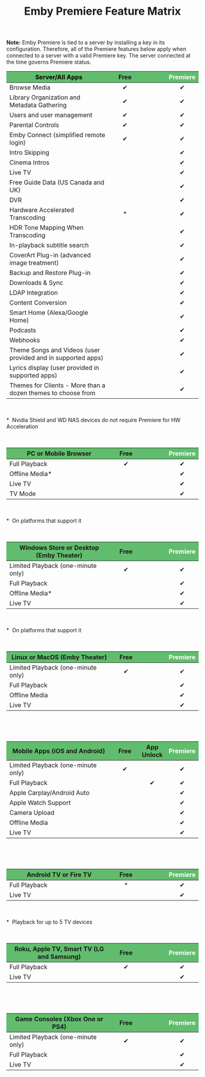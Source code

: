 ﻿---
uid: Premiere-Feature-Matrix
title: Emby Premiere Feature Matrix
legacyUrl: /support/solutions/articles/44001173099-emby-premiere-feature-matrix
---

**Note:** Emby Premiere is tied to a server by installing a key in its configuration.  Therefore, all of the Premiere features below apply when connected to a server with a valid Premiere key.  The server connected at the time governs Premiere status.

<table style="width: 100%; margin-right: calc(0%);">
    <thead>
    <tr>
        <th style="background-color: rgb(97, 189, 109); width: 56.4763%; text-align: center;"><span
                style="color: rgb(0, 0, 0);">Server/All Apps</span></th>
        <th style="background-color: rgb(97, 189, 109); width: 14.6936%; text-align: center;">Free
        </th>
        <th style="background-color: rgb(97, 189, 109); width: 14.6936%;"><br></th>
        <th style="background-color: rgb(97, 189, 109); width: 14.5543%; text-align: center;"><span
                style="background-color: rgb(97, 189, 109); color: rgb(255, 255, 255);">Premiere</span>
        </th>
    </tr>
    </thead>
    <tbody>
    <tr>
        <td style="width: 56.4763%;">Browse Media</td>
        <td style="width: 14.6936%;">
            <div style="text-align: center;">✔</div>
        </td>
        <td style="width: 14.1365%;">
            <div style="text-align: center;"><br></div>
        </td>
        <td style="width: 14.5543%;">
            <div style="text-align: center;">✔</div>
        </td>
    </tr>
    <tr>
        <td style="width: 56.4763%;">Library Organization and Metadata Gathering</td>
        <td style="width: 14.6936%;">
            <div style="text-align: center;">✔</div>
        </td>
        <td style="width: 14.1365%;"><br></td>
        <td style="width: 14.5543%;">
            <div style="text-align: center;">✔</div>
        </td>
    </tr>
    <tr>
        <td style="width: 56.4763%;">Users and user management</td>
        <td style="width: 14.6936%;">
            <div style="text-align: center;">✔</div>
        </td>
        <td style="width: 14.1365%;"><br></td>
        <td style="width: 14.5543%;">
            <div style="text-align: center;">✔</div>
        </td>
    </tr>
    <tr>
        <td style="width: 56.4763%;">Parental Controls</td>
        <td style="width: 14.6936%;">
            <div style="text-align: center;">✔</div>
        </td>
        <td style="width: 14.1365%;"><br></td>
        <td style="width: 14.5543%;">
            <div style="text-align: center;">✔</div>
        </td>
    </tr>
    <tr>
        <td style="width: 56.4763%;">Emby Connect (simplified remote login)<br></td>
        <td style="width: 14.6936%;">
            <div style="text-align: center;">✔</div>
        </td>
        <td style="width: 14.1365%;"><br></td>
        <td style="width: 14.5543%;">
            <div dir="ltr" style="text-align: center;">✔</div>
        </td>
    </tr>
    <tr>
        <td dir="ltr" style="width: 56.4763%;">Intro Skipping</td>
        <td style="width: 14.6936%; text-align: center;"><br></td>
        <td style="width: 14.1365%;"><br></td>
        <td style="width: 14.5543%;">
            <div dir="ltr" style="text-align: center;">✔</div>
        </td>
    </tr>
    <tr>
        <td style="width: 56.4763%;">Cinema Intros</td>
        <td style="width: 14.6936%; text-align: center;"><br></td>
        <td style="width: 14.1365%;"><br></td>
        <td style="width: 14.5543%;">
            <div style="text-align: center;">✔</div>
        </td>
    </tr>
    <tr>
        <td style="width: 56.4763%;">Live TV</td>
        <td style="width: 14.6936%; text-align: center;"><br></td>
        <td style="width: 14.1365%;"><br></td>
        <td style="width: 14.5543%;">
            <div style="text-align: center;">✔</div>
        </td>
    </tr>
    <tr>
        <td dir="ltr" style="width: 56.4763%;">Free Guide Data (US Canada and UK)<br></td>
        <td style="width: 14.6936%; text-align: center;"><br></td>
        <td style="width: 14.1365%;"><br></td>
        <td style="width: 14.5543%;">
            <div style="text-align: center;">✔</div>
        </td>
    </tr>
    <tr>
        <td style="width: 56.4763%;">DVR</td>
        <td style="width: 14.6936%;"><br></td>
        <td style="width: 14.1365%;"><br></td>
        <td style="width: 14.5543%;">
            <div style="text-align: center;">✔</div>
        </td>
    </tr>
    <tr>
        <td style="width: 56.4763%;">Hardware Accelerated Transcoding</td>
        <td style="width: 14.6936%; text-align: center;">*</td>
        <td style="width: 14.1365%;"><br></td>
        <td style="width: 14.5543%;">
            <div dir="ltr" style="text-align: center;">✔</div>
        </td>
    </tr>
    <tr>
        <td dir="ltr" style="width: 56.4763%;">HDR Tone Mapping When Transcoding</td>
        <td style="width: 14.6936%; text-align: center;"><br></td>
        <td style="width: 14.1365%;"><br></td>
        <td style="width: 14.5543%;">
            <div dir="ltr" style="text-align: center;">✔</div>
        </td>
    </tr>
    <tr>
        <td style="width: 56.4763%;">In-playback subtitle search</td>
        <td style="width: 14.6936%;"><br></td>
        <td style="width: 14.1365%;"><br></td>
        <td style="width: 14.5543%;">
            <div style="text-align: center;">✔</div>
        </td>
    </tr>
    <tr>
        <td style="width: 56.4763%;">CoverArt Plug-in (advanced image treatment)</td>
        <td style="width: 14.6936%;"><br></td>
        <td style="width: 14.1365%;"><br></td>
        <td style="width: 14.5543%;">
            <div style="text-align: center;">✔</div>
        </td>
    </tr>
    <tr>
        <td style="width: 56.4763%;">Backup and Restore Plug-in</td>
        <td style="width: 14.6936%;"><br></td>
        <td style="width: 14.1365%;"><br></td>
        <td style="width: 14.5543%;">
            <div style="text-align: center;">✔</div>
        </td>
    </tr>
    <tr>
        <td style="width: 56.4763%;">Downloads & Sync</td>
        <td style="width: 14.6936%;"><br></td>
        <td style="width: 14.1365%;"><br></td>
        <td style="width: 14.5543%;">
            <div style="text-align: center;">✔</div>
        </td>
    </tr>
    <tr>
        <td style="width: 56.4763%;">LDAP Integration</td>
        <td style="width: 14.6936%;"><br></td>
        <td style="width: 14.1365%;"><br></td>
        <td style="width: 14.5543%;">
            <div style="text-align: center;">✔</div>
        </td>
    </tr>
    <tr>
        <td style="width: 56.4763%;">Content Conversion</td>
        <td style="width: 14.6936%;"><br></td>
        <td style="width: 14.1365%;"><br></td>
        <td style="width: 14.5543%;">
            <div style="text-align: center;">✔</div>
        </td>
    </tr>
    <tr>
        <td style="width: 56.4763%;">Smart Home (Alexa/Google Home)</td>
        <td style="width: 14.6936%;"><br></td>
        <td style="width: 14.1365%;"><br></td>
        <td style="width: 14.5543%;">
            <div style="text-align: center;">✔</div>
        </td>
    </tr>
    <tr>
        <td style="width: 56.4763%;">Podcasts</td>
        <td style="width: 14.6936%;"><br></td>
        <td style="width: 14.1365%;"><br></td>
        <td style="width: 14.5543%;">
            <div dir="ltr" style="text-align: center;">✔</div>
        </td>
    </tr>
    <tr>
        <td dir="ltr" style="width: 56.4763%;">Webhooks</td>
        <td style="width: 14.6936%;"><br></td>
        <td style="width: 14.1365%;"><br></td>
        <td style="width: 14.5543%;">
            <div dir="ltr" style="text-align: center;">✔</div>
        </td>
    </tr>
    <tr>
        <td style="width: 56.4763%;">Theme Songs and Videos (user provided and in supported apps)
        </td>
        <td style="width: 14.6936%;"><br></td>
        <td style="width: 14.1365%;"><br></td>
        <td style="width: 14.5543%;">
            <div style="text-align: center;">✔</div>
        </td>
    </tr>
    <tr>
        <td style="width: 56.4763%;">Lyrics display (user provided in supported apps)
        </td>
        <td style="width: 14.6936%;"><br></td>
        <td style="width: 14.1365%;"><br></td>
        <td style="width: 14.5543%;">
            <div style="text-align: center;">✔</div>
        </td>
    </tr>
    <tr>
        <td style="width: 56.4763%;">Themes for Clients - More than a dozen themes to choose from
        </td>
        <td style="width: 14.6936%;"><br></td>
        <td style="width: 14.1365%;"><br></td>
        <td style="width: 14.5543%;">
            <div style="text-align: center;">✔</div>
        </td>
    </tr>
    </tbody>
</table><p><br></p><p dir="ltr">* &nbsp;Nvidia Shield and WD NAS devices do not require Premiere for
    HW Acceleration</p><p><br></p>
<table style="width: 100%;">
    <thead>
    <tr>
        <th style="background-color: rgb(97, 189, 109); text-align: center;">PC or Mobile
            Browser<br></th>
        <th style="background-color: rgb(97, 189, 109); text-align: center;">Free</th>
        <th style="background-color: rgb(97, 189, 109);"><br></th>
        <th style="background-color: rgb(97, 189, 109); text-align: center;"><span
                style="color: rgb(255, 255, 255);">Premiere</span></th>
    </tr>
    </thead>
    <tbody>
    <tr>
        <td style="width: 56.337%;">Full Playback</td>
        <td style="width: 14.8329%;">
            <div style="text-align: center;">✔</div>
        </td>
        <td style="width: 13.7186%;"><br></td>
        <td style="width: 14.6936%;">
            <div style="text-align: center;">✔</div>
        </td>
    </tr>
    <tr>
        <td dir="ltr" style="width: 56.337%;">Offline Media*</td>
        <td style="width: 14.8329%;"><br></td>
        <td style="width: 13.7186%;"><br></td>
        <td style="width: 14.6936%;">
            <div style="text-align: center;">✔</div>
        </td>
    </tr>
    <tr>
        <td style="width: 56.337%;">Live TV</td>
        <td style="width: 14.8329%;"><br></td>
        <td style="width: 13.7186%;"><br></td>
        <td style="width: 14.6936%;">
            <div style="text-align: center;">✔</div>
        </td>
    </tr>
    <tr>
        <td style="width: 56.337%;">TV Mode</td>
        <td style="width: 14.8329%;"><br></td>
        <td style="width: 13.7186%;"><br></td>
        <td style="width: 14.6936%;">
            <div style="text-align: center;">✔</div>
        </td>
    </tr>
    </tbody>
</table><p><br></p><p dir="ltr">* &nbsp;On platforms that support it</p><p dir="ltr"><br></p>
<table style="width: 100%;">
    <thead>
    <tr>
        <th style="background-color: rgb(97, 189, 109); text-align: center;">Windows Store or
            Desktop (Emby Theater)<br></th>
        <th style="background-color: rgb(97, 189, 109); text-align: center;">Free</th>
        <th style="background-color: rgb(97, 189, 109);"><br></th>
        <th style="background-color: rgb(97, 189, 109); text-align: center;"><span
                style="color: rgb(255, 255, 255);">Premiere</span></th>
    </tr>
    </thead>
    <tbody>
    <tr>
        <td style="width: 56.337%;">Limited Playback (one-minute only)</td>
        <td style="width: 14.8329%;">
            <div style="text-align: center;">✔</div>
        </td>
        <td style="width: 13.7186%;"><br></td>
        <td style="width: 14.6936%;">
            <div dir="ltr" style="text-align: center;">✔</div>
        </td>
    </tr>
    <tr>
        <td style="width: 56.337%;">Full Playback</td>
        <td style="width: 14.8329%;">
            <div style="text-align: center;"><br></div>
        </td>
        <td style="width: 13.7186%;"><br></td>
        <td style="width: 14.6936%;">
            <div dir="ltr" style="text-align: center;">✔</div>
        </td>
    </tr>
    <tr>
        <td dir="ltr" style="width: 56.337%;">Offline Media*</td>
        <td style="width: 14.8329%;"><br></td>
        <td style="width: 13.7186%;"><br></td>
        <td style="width: 14.6936%;">
            <div style="text-align: center;">✔</div>
        </td>
    </tr>
    <tr>
        <td style="width: 56.337%;">Live TV</td>
        <td style="width: 14.8329%;"><br></td>
        <td style="width: 13.7186%;"><br></td>
        <td style="width: 14.6936%;">
            <div style="text-align: center;">✔</div>
        </td>
    </tr>
    </tbody>
</table><p><br></p><p dir="ltr">* &nbsp;On platforms that support it</p><p dir="ltr"><br></p>
<table style="width: 100%;">
    <thead>
    <tr>
        <th style="background-color: rgb(97, 189, 109); text-align: center;">Linux or MacOS (Emby
            Theater)<br></th>
        <th style="background-color: rgb(97, 189, 109); text-align: center;">Free</th>
        <th style="background-color: rgb(97, 189, 109);"><br></th>
        <th style="background-color: rgb(97, 189, 109); text-align: center;"><span
                style="color: rgb(255, 255, 255);">Premiere</span></th>
    </tr>
    </thead>
    <tbody>
    <tr>
        <td style="width: 56.337%;">Limited Playback (one-minute only)</td>
        <td style="width: 14.8329%;">
            <div style="text-align: center;">✔</div>
        </td>
        <td style="width: 13.7186%;"><br></td>
        <td style="width: 14.6936%;">
            <div dir="ltr" style="text-align: center;">✔</div>
        </td>
    </tr>
    <tr>
        <td style="width: 56.337%;">Full Playback</td>
        <td style="width: 14.8329%;">
            <div style="text-align: center;"><br></div>
        </td>
        <td style="width: 13.7186%;"><br></td>
        <td style="width: 14.6936%;">
            <div style="text-align: center;">✔</div>
        </td>
    </tr>
    <tr>
        <td style="width: 56.337%;">Offline Media</td>
        <td style="width: 14.8329%;"><br></td>
        <td style="width: 13.7186%;"><br></td>
        <td style="width: 14.6936%;">
            <div style="text-align: center;">✔</div>
        </td>
    </tr>
    <tr>
        <td style="width: 56.337%;">Live TV</td>
        <td style="width: 14.8329%;"><br></td>
        <td style="width: 13.7186%;"><br></td>
        <td style="width: 14.6936%;">
            <div style="text-align: center;">✔</div>
        </td>
    </tr>
    </tbody>
</table><p><br></p><p><br></p>
<table style="width: 100%;">
    <thead>
    <tr>
        <th style="background-color: rgb(97, 189, 109); text-align: center;">Mobile Apps (iOS and
            Android)<br></th>
        <th style="background-color: rgb(97, 189, 109); text-align: center;">Free</th>
        <th style="background-color: rgb(97, 189, 109); text-align: center;">App Unlock</th>
        <th style="background-color: rgb(97, 189, 109); text-align: center;"><span
                style="color: rgb(255, 255, 255);">Premiere</span></th>
    </tr>
    </thead>
    <tbody>
    <tr>
        <td style="width: 56.337%;">Limited Playback (one-minute only)</td>
        <td style="width: 14.8329%;">
            <div style="text-align: center;">✔</div>
        </td>
        <td style="width: 13.7186%;"><br></td>
        <td style="width: 14.6936%;">
            <div dir="ltr" style="text-align: center;">✔</div>
        </td>
    </tr>
    <tr>
        <td style="width: 56.337%;">Full Playback</td>
        <td style="width: 14.8329%;">
            <div style="text-align: center;"><br></div>
        </td>
        <td style="width: 13.7186%;">
            <div style="text-align: center;">✔</div>
        </td>
        <td style="width: 14.6936%;">
            <div dir="ltr" style="text-align: center;">✔</div>
        </td>
    </tr>
    <tr>
        <td dir="ltr" style="width: 56.337%;">Apple Carplay/Android Auto</td>
        <td style="width: 14.8329%;"><br></td>
        <td style="width: 13.7186%;"><br></td>
        <td style="width: 14.6936%;">
            <div dir="ltr" style="text-align: center;">✔</div>
        </td>
    </tr>
    <tr>
        <td dir="ltr" style="width: 56.337%;">Apple Watch Support</td>
        <td style="width: 14.8329%;"><br></td>
        <td style="width: 13.7186%;"><br></td>
        <td style="width: 14.6936%;">
            <div dir="ltr" style="text-align: center;">✔</div>
        </td>
    </tr>
    <tr>
        <td dir="ltr" style="width: 56.337%;">Camera Upload</td>
        <td style="width: 14.8329%;"><br></td>
        <td style="width: 13.7186%;"><br></td>
        <td style="width: 14.6936%;">
            <div dir="ltr" style="text-align: center;">✔</div>
        </td>
    </tr>
    <tr>
        <td style="width: 56.337%;">Offline Media</td>
        <td style="width: 14.8329%;"><br></td>
        <td style="width: 13.7186%;"><br></td>
        <td style="width: 14.6936%;">
            <div style="text-align: center;">✔</div>
        </td>
    </tr>
    <tr>
        <td style="width: 56.337%;">Live TV</td>
        <td style="width: 14.8329%;"><br></td>
        <td style="width: 13.7186%;"><br></td>
        <td style="width: 14.6936%;">
            <div style="text-align: center;">✔</div>
        </td>
    </tr>
    </tbody>
</table><p><br></p><p><br></p>
<table style="width: 100%;">
    <thead>
    <tr>
        <th style="background-color: rgb(97, 189, 109); text-align: center;">Android TV or Fire
            TV<br></th>
        <th style="background-color: rgb(97, 189, 109); text-align: center;">Free</th>
        <th style="background-color: rgb(97, 189, 109); text-align: center;"></th>
        <th style="background-color: rgb(97, 189, 109); text-align: center;"><span
                style="color: rgb(255, 255, 255);">Premiere</span></th>
    </tr>
    </thead>
    <tbody>
    <tr>
        <td style="width: 56.337%;">Full Playback</td>
        <td style="width: 14.8329%;">
            <div style="text-align: center;">*<br></div>
        </td>
        <td style="width: 13.7186%;">
            <div style="text-align: center;"></div>
        </td>
        <td style="width: 14.6936%;">
            <div style="text-align: center;">✔</div>
        </td>
    </tr>
    <tr>
        <td style="width: 56.337%;">Live TV</td>
        <td style="width: 14.8329%;"><br></td>
        <td style="width: 13.7186%;"><br></td>
        <td style="width: 14.6936%;">
            <div style="text-align: center;">✔</div>
        </td>
    </tr>
    </tbody>
</table><p><br></p><p dir="ltr">* &nbsp;Playback for up to 5 TV devices</p><p><br></p>
<table style="width: 100%;">
    <thead>
    <tr>
        <th style="background-color: rgb(97, 189, 109); text-align: center;">Roku, Apple TV, Smart
            TV (LG and Samsung)<br></th>
        <th style="background-color: rgb(97, 189, 109); text-align: center;">Free</th>
        <th style="background-color: rgb(97, 189, 109);"><br></th>
        <th style="background-color: rgb(97, 189, 109); text-align: center;"><span
                style="color: rgb(255, 255, 255);">Premiere</span></th>
    </tr>
    </thead>
    <tbody>
    <tr>
        <td style="width: 56.337%;">Full Playback</td>
        <td style="width: 14.8329%;">
            <div style="text-align: center;">✔</div>
        </td>
        <td style="width: 13.7186%;"><br></td>
        <td style="width: 14.6936%;">
            <div dir="ltr" style="text-align: center;">✔</div>
        </td>
    </tr>
    <tr>
        <td style="width: 56.337%;">Live TV</td>
        <td style="width: 14.8329%;"><br></td>
        <td style="width: 13.7186%;"><br></td>
        <td style="width: 14.6936%;">
            <div style="text-align: center;">✔</div>
        </td>
    </tr>
    </tbody>
</table><p><br></p><p><br></p>
<table style="width: 100%;">
    <thead>
    <tr>
        <th style="background-color: rgb(97, 189, 109); text-align: center;">Game Consoles (Xbox One
            or PS4)<br></th>
        <th style="background-color: rgb(97, 189, 109); text-align: center;">Free</th>
        <th style="background-color: rgb(97, 189, 109);"><br></th>
        <th style="background-color: rgb(97, 189, 109); text-align: center;"><span
                style="color: rgb(255, 255, 255);">Premiere</span></th>
    </tr>
    </thead>
    <tbody>
    <tr>
        <td style="width: 56.337%;">Limited Playback (one-minute only)</td>
        <td style="width: 14.8329%;">
            <div style="text-align: center;">✔</div>
        </td>
        <td style="width: 13.7186%;"><br></td>
        <td style="width: 14.6936%;">
            <div dir="ltr" style="text-align: center;">✔</div>
        </td>
    </tr>
    <tr>
        <td style="width: 56.337%;">Full Playback</td>
        <td style="width: 14.8329%;">
            <div style="text-align: center;"><br></div>
        </td>
        <td style="width: 13.7186%;"><br></td>
        <td style="width: 14.6936%;">
            <div style="text-align: center;">✔</div>
        </td>
    </tr>
    <tr>
        <td style="width: 56.337%;">Live TV</td>
        <td style="width: 14.8329%;"><br></td>
        <td style="width: 13.7186%;"><br></td>
        <td style="width: 14.6936%;">
            <div style="text-align: center;">✔</div>
        </td>
    </tr>
    </tbody>
</table>
